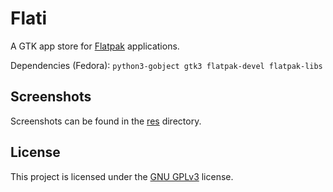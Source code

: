 # Flati

A GTK app store for [Flatpak](https://flatpak.org/) applications.

Dependencies (Fedora): `python3-gobject gtk3 flatpak-devel flatpak-libs`

## Screenshots

Screenshots can be found in the [res](res) directory.

## License

This project is licensed under the [GNU GPLv3](LICENSE) license.
